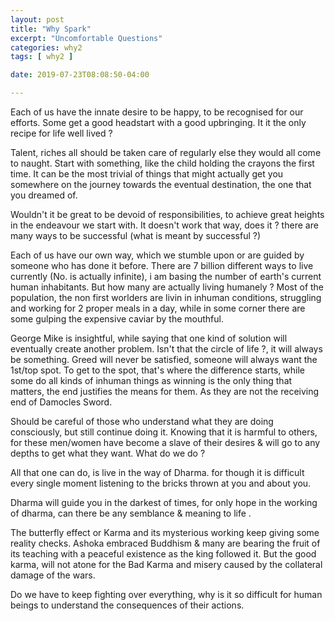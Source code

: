 ```yaml
---
layout: post
title: "Why Spark"
excerpt: "Uncomfortable Questions"
categories: why2
tags: [ why2 ]

date: 2019-07-23T08:08:50-04:00

---
```


Each of us have the innate desire to be happy, to be recognised for our efforts. Some get a good headstart with a good upbringing.
It it the only recipe for life well lived ?

Talent, riches all should be taken care of regularly else they would all come to naught. Start with something, like the child holding the crayons the first time.
It can be the most trivial of things that might actually get you somewhere on the journey towards the eventual destination, the one that you dreamed of.

Wouldn't it be great to be devoid of responsibilities, to achieve great heights in the endeavour we start with. It doesn't work that way, does it ? there are many ways to be successful (what is meant by successful ?)

Each of us have our own way, which we stumble upon or are guided by someone who has done it before. There are 7 billion different ways to live currently (No. is actually infinite), i am basing the number of earth's current human inhabitants. But how many are actually living humanely ? Most of the population, the non first worlders are livin in inhuman conditions, struggling and working for 2 proper meals in a day, while in some corner there are some gulping the expensive caviar by the mouthful.

George Mike is insightful, while saying that one kind of solution will eventually create another problem. Isn't that the circle of life ?, it will always be something. Greed will never be satisfied, someone will always want the 1st/top spot. To get to the spot, that's where the difference starts, while some do all kinds of inhuman things as winning is the only thing that matters, the end justifies the means for them. As they are not the receiving end of Damocles Sword.

Should be careful of those who understand what they are doing consciously, but still continue doing it. Knowing that it is harmful to others, for these men/women have become a slave of their desires & will go to any depths to get what they want. What do we do ?

All that one can do, is live in the way of Dharma. for though it is difficult every single moment listening to the bricks thrown at you and about you.

Dharma will guide you in the darkest of times, for only hope in the working of dharma, can there be any semblance & meaning to life .

The butterfly effect or Karma and its mysterious working keep giving some reality checks. Ashoka embraced Buddhism & many are bearing the fruit of its teaching with a peaceful existence as the king followed it. But the good karma, will not atone for the Bad Karma and misery caused by the collateral damage of the wars.

Do we have to keep fighting over everything, why is it so difficult for human beings to understand the consequences of their actions.
